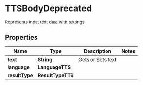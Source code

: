 

# TTSBodyDeprecated

Represents input text data with settings

## Properties

| Name | Type | Description | Notes |
|------------ | ------------- | ------------- | -------------|
|**text** | **String** | Gets or Sets text |  |
|**language** | **LanguageTTS** |  |  |
|**resultType** | **ResultTypeTTS** |  |  |



